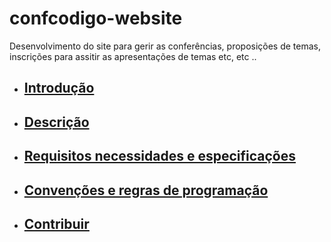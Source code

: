 # confcodigo-website
Desenvolvimento do site para gerir as conferências, proposições de temas,  inscrições  para assitir as apresentações de temas etc, etc ..

- ## [Introdução](#intro)
- ## [Descrição](#descr)
- ## [Requisitos necessidades e especificações](#rne)
- ## [Convenções e regras de programação](#guia)
- ## [Contribuir](#contr)
